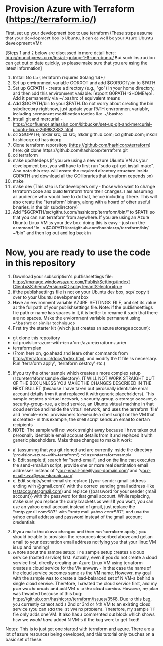 
Provision Azure with Terraform (https://terraform.io/)
=======================================================

First, set up your development box to use terraform (These steps assume that your development box is Ubuntu, it can as well be your Azure Ubuntu development VM):

[Steps 1 and 2 below are discussed in more detail here: http://munchpress.com/install-golang-1-5-on-ubuntu/
But such instruction can get out of date quickly, so please make sure that you are using the latest information]

1. Install Go 1.5 (Terraform requires Golang 1.4+)
2. Set up environment variable GOROOT and add $GOROOT/bin to $PATH
3. Set up GOPATH - create a directory (e.g., "go") in your home directory, and then add this environment variable: [export GOPATH=$HOME/go]. Add it permanently via ~/.bashrc of equivalent means
4. Add $GOPATH/bin to your $PATH. Do not worry about creating the bin subdirectory right now, just update your PATH environment variable, including permanent modification tactics like ~/.bashrc
5. install git and mercurial - https://confluence.atlassian.com/bitbucket/set-up-git-and-mercurial-ubuntu-linux-269982882.html
6. cd $GOPATH; mkdir src; cd src; mkdir github.com; cd github.com; mkdir hashicorp; cd hashicorp
7. Clone terraform reporsitory (https://github.com/hashicorp/terraform) here: git clone https://github.com/hashicorp/terraform.git
8. cd terraform
9. make updatedeps (if you are using a new Azure Ubuntu VM as your development box, you will have to first run "sudo apt-get install make". Also note this step will create the required directory structure inside GOPATH and download all the GO libraries that terraform depends on)
10. make
11. make dev (This step is for developers only - those who want to change terraform code and build terraform from their changes. I am assuming an audience who would love to do that, hence including it here. This will also create the "terraform" binary, along with a hoard of other useful binaries, in the bin subdirectory)
12. Add "$GOPATH/src/github.com/hashicorp/terraform/bin/" to $PATH so that you can run terraform from anywhere. If you are using an Azure Ubuntu Linux VM as your dev box, doing this is easy - just run the command "ln -s $GOPATH/src/github.com/hashicorp/terraform/bin/ ~/bin" and then log out and log back in
 

Now, you are ready to use the code in this repository
=======================================================

1. Download your subscription's publishsettings file: https://manage.windowsazure.com/PublishSettings/index?Client=&SchemaVersion=&DisplayTenantSelector=true
2. if the publishsettings file is not on your Ubuntu dev box, scp/ copy it over to your Ubuntu development box
3. Have an environment variable AZURE_SETTINGS_FILE, and set its value as the full path of your publishsettings file. Note: if the publishsettings file path or name has spaces in it, it is better to rename it such that there are no spaces. Make the enviornment variable permanent using ~/.bashrc or similar techniques
4. First try the starter kit (which just creates an azure storage account):
 * git clone this repository
 * cd provision-azure-with-terraform/azureterraformstarter
 * terraform plan
 * (From here on, go ahead and learn other commands from https://terraform.io/docs/index.html, and modify the tf file as necessary. Run 'terraform apply', 'terraform destroy' etc.)
5. If you try the other sample which creates a more complex setup (azureterraformsample directory), IT WILL NOT WORK STRAIGHT OUT OF THE BOX UNLESS YOU MAKE THE CHANGES DESCRIBED IN THE NEXT BULLET (because I have taken out perosnally identiable email account details from it and replaced it with generic placeholders). This sample creates a virtual network, a security group, a storage account, a security-group-rule, a cloud service, an Ubuntu virtual machine in that cloud service and inside the virtual network, and uses the terraform 'file' and 'remote-exec' provisioners to execute a shell script on the VM that is created - in this example, the shell script sends an email to certain recipients
6. NOTE: The sample will not work straight away because I have taken out perosnally identiable email account details from it and replaced it with generic placeholders. Make these changes to make it work:
 * a) (assuming that you git cloned and are currently inside the directory 'provision-azure-with-terraform') cd azureterraformsample
 * b) Edit sample.tf, search for "send-email", and on the line that executes the send-email.sh script, provide one or more real destination email addresses instead of 'your-email-one@your-domain.com' and 'your-email-two@your-domain.com'
 * c) Edit scripts/send-email.sh: replace {{your sender gmail address ending with @gmail.com}} with the correct sending gmail address (like testaccount@gmail.com) and replace {{password for your sender gmail account}} with the password for that gmail account. While replacing, make sure you replace the curly brackets as well! If you want, you can use an yahoo email account instead of gmail, just replace the "smtp.gmail.com:587" with "smtp.mail.yahoo.com:587", and use the yahoo email address and password instead of the gmail account credentials
7. If you make the above changes and then run 'terraform apply', you should be able to provision the resources described above and get an email to your destination email address notifying you that your linux VM is up and running!
8. A note about the sample setup: The sample setup creates a cloud service (hosted service) first. Actually, even if you do not create a cloud service first, directly creating an Azure Linux VM using terraform creates a cloud service for the VM anyway - in that case the name of the cloud service becomes same as the VM name. However, my goal with the sample was to create a load-balanced set of N VM-s behind a single cloud service. Therefore, I created the cloud service first, and my plan was to create and add VM-s to the cloud service. However, my plan was thwarted because of this bug: https://github.com/hashicorp/terraform/issues/3568. Due to this bug, you currently cannot add a 2nd or 3rd or Nth VM to an existing cloud service (you can add the 1st VM no problem). Therefore, my sample TF file only adds one VM. It also has a commented out block which shows how we *would have* added N VM-s if the bug were to get fixed!

Notes: This is to just get one started with terraform and azure. There are a lot of azure resources being developed, and this tutorial only touches on a basic set of these.

